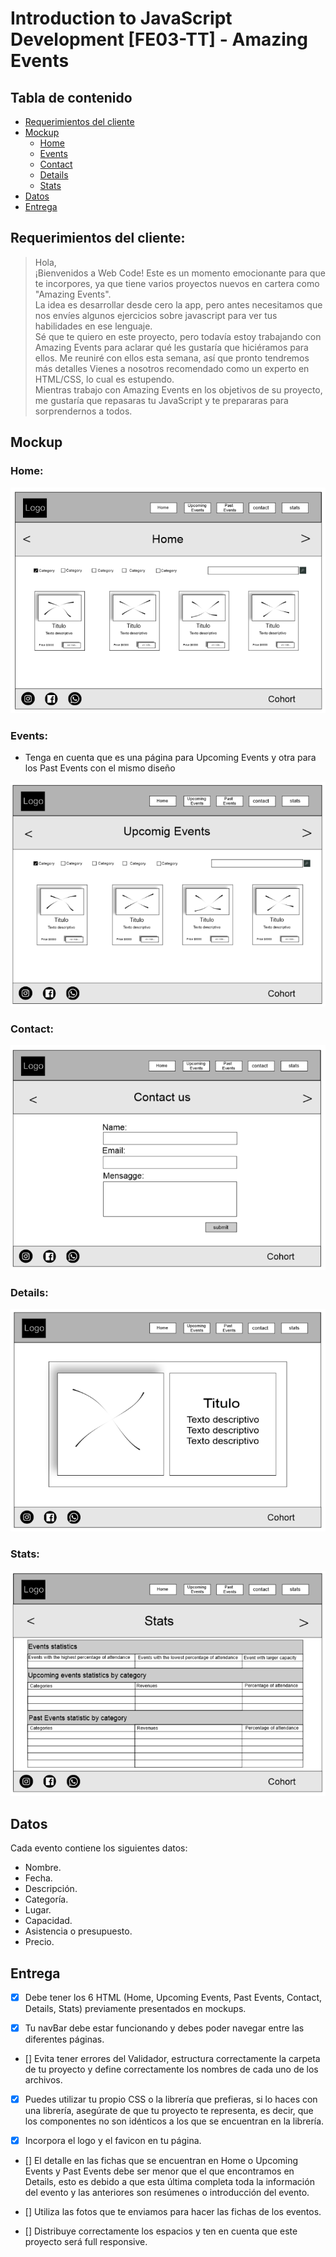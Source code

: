 # Introduction to JavaScript Development [FE03-TT] - Amazing Events

## Tabla de contenido
- [Requerimientos del cliente](#requerimientos-del-cliente)
- [Mockup](#mockup)
    - [Home](#home)
    - [Events](#events)
    - [Contact](#contact)
    - [Details](#details)
    - [Stats](#stats)
- [Datos](#datos)
- [Entrega](#entrega)

## Requerimientos del cliente:

> Hola,  
¡Bienvenidos a Web Code! Este es un momento emocionante para que te incorpores, ya que tiene varios proyectos nuevos en cartera como "Amazing Events".  
La idea es desarrollar desde cero la app, pero antes necesitamos que nos envíes algunos ejercicios sobre javascript para ver tus habilidades en ese lenguaje.  
Sé que te quiero en este proyecto, pero todavía estoy trabajando con Amazing Events para aclarar qué les gustaría que hiciéramos para ellos. Me reuniré con ellos esta semana, así que pronto tendremos más detalles Vienes a nosotros recomendado como un experto en HTML/CSS, lo cual es estupendo.  
Mientras trabajo con Amazing Events en los objetivos de su proyecto, me gustaría que repasaras tu JavaScript y te prepararas para sorprendernos a todos.

## Mockup

### Home:
![](./Mockup/HOME.png)

### Events:
- Tenga en cuenta que es una página para Upcoming Events y otra para los Past Events con el mismo diseño

![](./Mockup/EVENTS.png)
### Contact:
![](./Mockup/CONTACT.png)

### Details:
![](./Mockup/DETAILS.png)

### Stats:
![](./Mockup/STATS.png)

## Datos

Cada evento contiene los siguientes datos:
* Nombre.
* Fecha.
* Descripción.
* Categoría.
* Lugar.
* Capacidad.
* Asistencia o presupuesto.
* Precio.

## Entrega
- [X] Debe tener los 6 HTML (Home, Upcoming Events, Past Events, Contact, Details, Stats) previamente presentados en mockups.

- [X] Tu navBar debe estar funcionando y debes poder navegar entre las diferentes páginas. 

- [] Evita tener errores del Validador, estructura correctamente la carpeta de tu proyecto y define correctamente los nombres de cada uno de los archivos.

- [X] Puedes utilizar tu propio CSS o la librería que prefieras, si lo haces con una librería, asegúrate de que tu proyecto te representa, es decir, que los componentes no son idénticos a los que se encuentran en la librería.

- [x] Incorpora el logo y el favicon en tu página.

- [] El detalle en las fichas que se encuentran en Home o Upcoming Events y Past Events debe ser menor que el que encontramos en Details, esto es debido a que esta última completa toda la información del evento y las anteriores son resúmenes o introducción del evento.

- [] Utiliza las fotos que te enviamos para hacer las fichas de los eventos.

- [] Distribuye correctamente los espacios y ten en cuenta que este proyecto será full responsive.